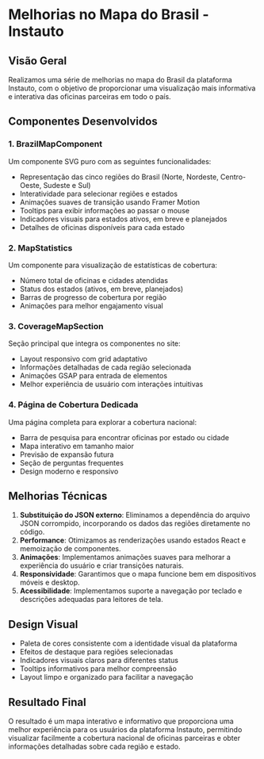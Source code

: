 # Melhorias no Mapa do Brasil - Instauto

## Visão Geral
Realizamos uma série de melhorias no mapa do Brasil da plataforma Instauto, com o objetivo de proporcionar uma visualização mais informativa e interativa das oficinas parceiras em todo o país.

## Componentes Desenvolvidos

### 1. BrazilMapComponent
Um componente SVG puro com as seguintes funcionalidades:
- Representação das cinco regiões do Brasil (Norte, Nordeste, Centro-Oeste, Sudeste e Sul)
- Interatividade para selecionar regiões e estados
- Animações suaves de transição usando Framer Motion
- Tooltips para exibir informações ao passar o mouse
- Indicadores visuais para estados ativos, em breve e planejados
- Detalhes de oficinas disponíveis para cada estado

### 2. MapStatistics
Um componente para visualização de estatísticas de cobertura:
- Número total de oficinas e cidades atendidas
- Status dos estados (ativos, em breve, planejados)
- Barras de progresso de cobertura por região
- Animações para melhor engajamento visual

### 3. CoverageMapSection
Seção principal que integra os componentes no site:
- Layout responsivo com grid adaptativo
- Informações detalhadas de cada região selecionada
- Animações GSAP para entrada de elementos
- Melhor experiência de usuário com interações intuitivas

### 4. Página de Cobertura Dedicada
Uma página completa para explorar a cobertura nacional:
- Barra de pesquisa para encontrar oficinas por estado ou cidade
- Mapa interativo em tamanho maior
- Previsão de expansão futura
- Seção de perguntas frequentes
- Design moderno e responsivo

## Melhorias Técnicas
1. **Substituição do JSON externo**: Eliminamos a dependência do arquivo JSON corrompido, incorporando os dados das regiões diretamente no código.
2. **Performance**: Otimizamos as renderizações usando estados React e memoização de componentes.
3. **Animações**: Implementamos animações suaves para melhorar a experiência do usuário e criar transições naturais.
4. **Responsividade**: Garantimos que o mapa funcione bem em dispositivos móveis e desktop.
5. **Acessibilidade**: Implementamos suporte a navegação por teclado e descrições adequadas para leitores de tela.

## Design Visual
- Paleta de cores consistente com a identidade visual da plataforma
- Efeitos de destaque para regiões selecionadas
- Indicadores visuais claros para diferentes status
- Tooltips informativos para melhor compreensão
- Layout limpo e organizado para facilitar a navegação

## Resultado Final
O resultado é um mapa interativo e informativo que proporciona uma melhor experiência para os usuários da plataforma Instauto, permitindo visualizar facilmente a cobertura nacional de oficinas parceiras e obter informações detalhadas sobre cada região e estado. 